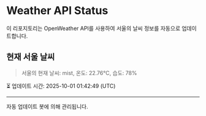 
# Weather API Status

이 리포지토리는 OpenWeather API를 사용하여 서울의 날씨 정보를 자동으로 업데이트합니다.

## 현재 서울 날씨
> 서울의 현재 날씨: mist, 온도: 22.76°C, 습도: 78%

⏳ 업데이트 시간: 2025-10-01 01:42:49 (UTC)

---
자동 업데이트 봇에 의해 관리됩니다.
